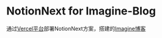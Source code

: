 # NotionNext for Imagine-Blog
通过[Vercel平台](https://vercel.com/)部署NotionNext方案，搭建的[Imagine博客](https://forimagine.eu.org/)
